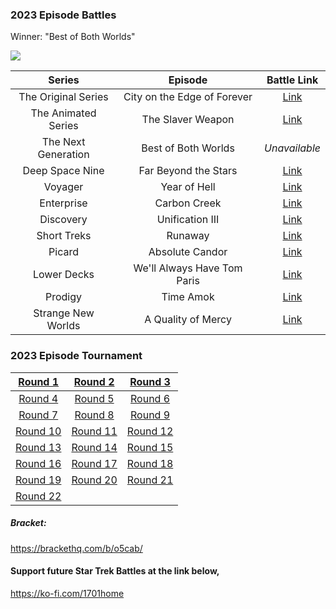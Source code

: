 ### **2023 Episode Battles**

Winner: "Best of Both Worlds"

![](https://f004.backblazeb2.com/file/Weblog-Assets/93a19ad2b75eb540.jpg)

|        Series       |           Episode           |                        Battle Link                       |
| :-----------------: | :-------------------------: | :------------------------------------------------------: |
| The Original Series | City on the Edge of Forever |   [Link](https://1701home.com/@duke/109566315075576014)  |
| The Animated Series |      The Slaver Weapon      |   [Link](https://1701home.com/@duke/109605976191392316)  |
| The Next Generation |   Best of Both Worlds   |                       *Unavailable*                      |
|   Deep Space Nine   |     Far Beyond the Stars    | [Link](https://1701home.com/@battles/109634413095993469) |
|       Voyager       |         Year of Hell        | [Link](https://1701home.com/@battles/109651391352538074) |
|      Enterprise     |         Carbon Creek        | [Link](https://1701home.com/@battles/109668490457839946) |
|      Discovery      |       Unification III       | [Link](https://1701home.com/@battles/109685670932676564) |
|     Short Treks     |           Runaway           | [Link](https://1701home.com/@battles/109704886152340914) |
|        Picard       |       Absolute Candor       | [Link](https://1701home.com/@battles/109724096834501196) |
|     Lower Decks     | We'll Always Have Tom Paris | [Link](https://1701home.com/@battles/109742167984574652) |
|       Prodigy       |          Time Amok          | [Link](https://1701home.com/@battles/109759220738519184) |
|  Strange New Worlds |      A Quality of Mercy     | [Link](https://1701home.com/@battles/109778425723183236) |

### **2023 Episode Tournament**

|  [Round 1](https://1701home.com/@battles/109795560703587532) |  [Round 2](https://1701home.com/@battles/109801827779407196) |  [Round 3](https://1701home.com/@battles/109807638721016679) |
| :----------------------------------------------------------: | :----------------------------------------------------------: | :----------------------------------------------------------: |
|  [Round 4](https://1701home.com/@battles/109814063975519482) |  [Round 5](https://1701home.com/@battles/109820351334878729) |  [Round 6](https://1701home.com/@battles/109826673214616048) |
|  [Round 7](https://1701home.com/@battles/109832713944778347) |  [Round 8](https://1701home.com/@battles/109843731784809647) |  [Round 9](https://1701home.com/@battles/109853346202948724) |
| [Round 10](https://1701home.com/@battles/109863744847598402) | [Round 11](https://1701home.com/@battles/109872248172165836) | [Round 12](https://1701home.com/@battles/109880859937248073) |
| [Round 13](https://1701home.com/@battles/109887347819389415) | [Round 14](https://1701home.com/@battles/109893203352849793) | [Round 15](https://1701home.com/@battles/109899593004016825) |
| [Round 16](https://1701home.com/@battles/109905354240926468) | [Round 17](https://1701home.com/@battles/109911353759842522) | [Round 18](https://1701home.com/@battles/109917320954370573) |
| [Round 19](https://1701home.com/@battles/109925835826600430) | [Round 20](https://1701home.com/@battles/109931828454623469) | [Round 21](https://1701home.com/@battles/109939331513086323) |
| [Round 22](https://1701home.com/@battles/109945472047050548) |                                                              |                                                              |

##### Bracket:&#x20;

<https://brackethq.com/b/o5cab/>

#### Support future Star Trek Battles at the link below,

<https://ko-fi.com/1701home>

###
